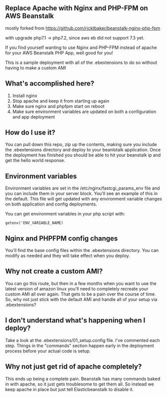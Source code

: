 ## Replace Apache with Nginx and PHP-FPM on AWS Beanstalk

mostly forked from https://github.com/ricktbaker/beanstalk-nginx-php-fpm

with upgrade php7.1 -> php7.2, since aws eb did not support 7.3 yet.

If you find yourself wanting to use Nginx and PHP-FPM instead of apache for your AWS Beanstalk PHP App, well good for you!

This is a sample deployment with all of the .ebextensions to do so without having to make a custom AMI

## What's accomplished here?

1. Install nginx
2. Stop apache and keep it from starting up again
3. Make sure nginx and phpfpm start on reboot
4. Make sure environment variables are updated on both a configuration and app deployment

## How do I use it?

You can pull down this repo, zip up the contents, making sure you include the .ebextensions directory and deploy to your
beanlstalk application.   Once the deployment has finished you should be able to hit your beanstalk ip and get the hello
world response.

## Environment variables
Environment variables are set in the /etc/nginx/fastcgi_params_env file and you can include them in your server block.
You'll see an example of this in the default.   This file will get updated with any environment variable changes on both
application and config deployments.

You can get environment variables in your php script with:

`getenv('ENV_VARIABLE_NAME)`

## Nginx and PHPFPM config changes

You'll find the base config files within the .ebextensions directory.   You can modify as needed and they will take effect
when you deploy.

## Why not create a custom AMI?

You can go this route, but then in a few months when you want to use the latest version of amazon linux you'll need to
completely recreate your custom AMI all over again.  That gets to be a pain over the course of time.   So, why not just
stick with the default AMI and handle all of your setup via .ebextensions?

## I don't understand what's happening when I deploy?

Take a look at the .ebextensions/01_setup.config file.   I've commented each step.   Things in the "commands" section
happen early in the deployment process before your actual code is setup.

## Why not just get rid of apache completely?
This ends up being a complete pain.   Beanstalk has many commands baked in with apache, so it just gets troublesome to
get them all.    So instead we keep apache in place but just tell Elasticbeanstalk to disable it.
